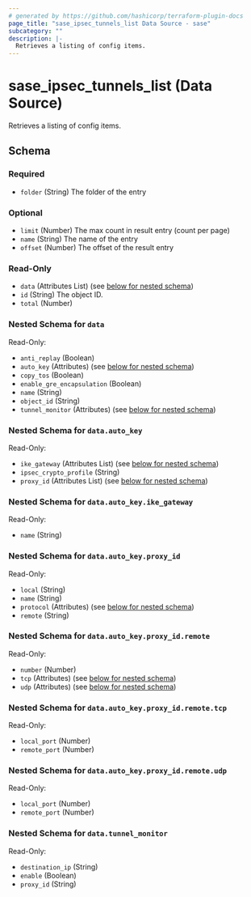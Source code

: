 ```yaml
---
# generated by https://github.com/hashicorp/terraform-plugin-docs
page_title: "sase_ipsec_tunnels_list Data Source - sase"
subcategory: ""
description: |-
  Retrieves a listing of config items.
---
```


# sase_ipsec_tunnels_list (Data Source)

Retrieves a listing of config items.



<!-- schema generated by tfplugindocs -->
## Schema

### Required

- `folder` (String) The folder of the entry

### Optional

- `limit` (Number) The max count in result entry (count per page)
- `name` (String) The name of the entry
- `offset` (Number) The offset of the result entry

### Read-Only

- `data` (Attributes List) (see [below for nested schema](#nestedatt--data))
- `id` (String) The object ID.
- `total` (Number)

<a id="nestedatt--data"></a>
### Nested Schema for `data`

Read-Only:

- `anti_replay` (Boolean)
- `auto_key` (Attributes) (see [below for nested schema](#nestedatt--data--auto_key))
- `copy_tos` (Boolean)
- `enable_gre_encapsulation` (Boolean)
- `name` (String)
- `object_id` (String)
- `tunnel_monitor` (Attributes) (see [below for nested schema](#nestedatt--data--tunnel_monitor))

<a id="nestedatt--data--auto_key"></a>
### Nested Schema for `data.auto_key`

Read-Only:

- `ike_gateway` (Attributes List) (see [below for nested schema](#nestedatt--data--auto_key--ike_gateway))
- `ipsec_crypto_profile` (String)
- `proxy_id` (Attributes List) (see [below for nested schema](#nestedatt--data--auto_key--proxy_id))

<a id="nestedatt--data--auto_key--ike_gateway"></a>
### Nested Schema for `data.auto_key.ike_gateway`

Read-Only:

- `name` (String)


<a id="nestedatt--data--auto_key--proxy_id"></a>
### Nested Schema for `data.auto_key.proxy_id`

Read-Only:

- `local` (String)
- `name` (String)
- `protocol` (Attributes) (see [below for nested schema](#nestedatt--data--auto_key--proxy_id--protocol))
- `remote` (String)

<a id="nestedatt--data--auto_key--proxy_id--protocol"></a>
### Nested Schema for `data.auto_key.proxy_id.remote`

Read-Only:

- `number` (Number)
- `tcp` (Attributes) (see [below for nested schema](#nestedatt--data--auto_key--proxy_id--remote--tcp))
- `udp` (Attributes) (see [below for nested schema](#nestedatt--data--auto_key--proxy_id--remote--udp))

<a id="nestedatt--data--auto_key--proxy_id--remote--tcp"></a>
### Nested Schema for `data.auto_key.proxy_id.remote.tcp`

Read-Only:

- `local_port` (Number)
- `remote_port` (Number)


<a id="nestedatt--data--auto_key--proxy_id--remote--udp"></a>
### Nested Schema for `data.auto_key.proxy_id.remote.udp`

Read-Only:

- `local_port` (Number)
- `remote_port` (Number)





<a id="nestedatt--data--tunnel_monitor"></a>
### Nested Schema for `data.tunnel_monitor`

Read-Only:

- `destination_ip` (String)
- `enable` (Boolean)
- `proxy_id` (String)


